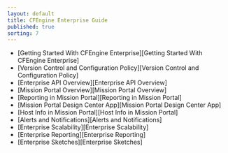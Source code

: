 ```yaml
---
layout: default
title: CFEngine Enterprise Guide 
published: true
sorting: 7
---
```


* [Getting Started With CFEngine Enterprise][Getting Started With CFEngine Enterprise]
* [Version Control and Configuration Policy][Version Control and Configuration Policy]
* [Enterprise API Overview][Enterprise API Overview]
* [Mission Portal Overview][Mission Portal Overview]
* [Reporting in Mission Portal][Reporting in Mission Portal]
* [Mission Portal Design Center App][Mission Portal Design Center App]
* [Host Info in Mission Portal][Host Info in Mission Portal]
* [Alerts and Notifications][Alerts and Notifications]
* [Enterprise Scalability][Enterprise Scalability]
* [Enterprise Reporting][Enterprise Reporting]
* [Enterprise Sketches][Enterprise Sketches]







